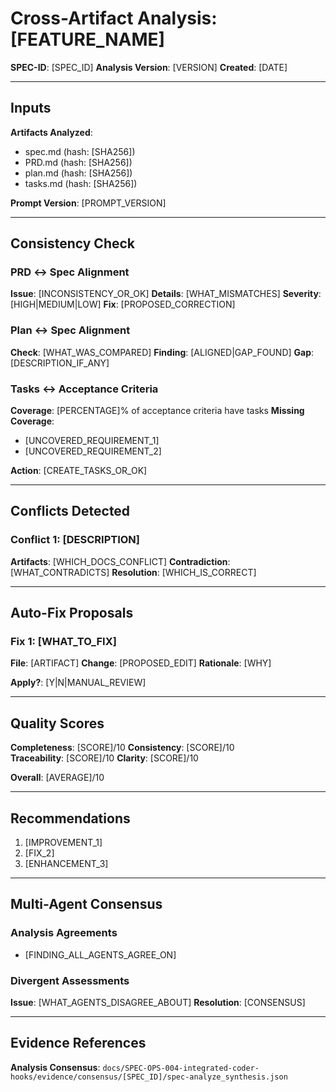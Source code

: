 # Cross-Artifact Analysis: [FEATURE_NAME]

**SPEC-ID**: [SPEC_ID]
**Analysis Version**: [VERSION]
**Created**: [DATE]

---

## Inputs

**Artifacts Analyzed**:
- spec.md (hash: [SHA256])
- PRD.md (hash: [SHA256])
- plan.md (hash: [SHA256])
- tasks.md (hash: [SHA256])

**Prompt Version**: [PROMPT_VERSION]

---

## Consistency Check

### PRD ↔ Spec Alignment

**Issue**: [INCONSISTENCY_OR_OK]
**Details**: [WHAT_MISMATCHES]
**Severity**: [HIGH|MEDIUM|LOW]
**Fix**: [PROPOSED_CORRECTION]

### Plan ↔ Spec Alignment

**Check**: [WHAT_WAS_COMPARED]
**Finding**: [ALIGNED|GAP_FOUND]
**Gap**: [DESCRIPTION_IF_ANY]

### Tasks ↔ Acceptance Criteria

**Coverage**: [PERCENTAGE]% of acceptance criteria have tasks
**Missing Coverage**:
- [UNCOVERED_REQUIREMENT_1]
- [UNCOVERED_REQUIREMENT_2]

**Action**: [CREATE_TASKS_OR_OK]

---

## Conflicts Detected

### Conflict 1: [DESCRIPTION]

**Artifacts**: [WHICH_DOCS_CONFLICT]
**Contradiction**: [WHAT_CONTRADICTS]
**Resolution**: [WHICH_IS_CORRECT]

---

## Auto-Fix Proposals

### Fix 1: [WHAT_TO_FIX]

**File**: [ARTIFACT]
**Change**: [PROPOSED_EDIT]
**Rationale**: [WHY]

**Apply?**: [Y|N|MANUAL_REVIEW]

---

## Quality Scores

**Completeness**: [SCORE]/10
**Consistency**: [SCORE]/10  
**Traceability**: [SCORE]/10
**Clarity**: [SCORE]/10

**Overall**: [AVERAGE]/10

---

## Recommendations

1. [IMPROVEMENT_1]
2. [FIX_2]
3. [ENHANCEMENT_3]

---

## Multi-Agent Consensus

### Analysis Agreements

- [FINDING_ALL_AGENTS_AGREE_ON]

### Divergent Assessments

**Issue**: [WHAT_AGENTS_DISAGREE_ABOUT]
**Resolution**: [CONSENSUS]

---

## Evidence References

**Analysis Consensus**: `docs/SPEC-OPS-004-integrated-coder-hooks/evidence/consensus/[SPEC_ID]/spec-analyze_synthesis.json`
